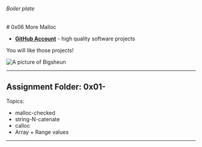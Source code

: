 <h6>Boiler plate</h6>
# 0x06 More Malloc

- __[GitHub Account](github.com/Bigsheun)__ - high quality software projects


You will like those projects!


 ![A picture of Bigsheun](https://avatars.githubusercontent.com/u/88635898?s=120&v=4 "Bigsehun")
___
## Assignment Folder: 0x01-

Topics:
 - malloc-checked
 - string-N-catenate
 - calloc
 - Array + Range values
___

